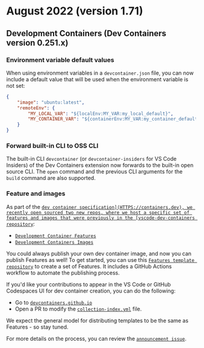 # August 2022 (version 1.71)

## Development Containers (Dev Containers version 0.251.x)

### Environment variable default values

When using environment variables in a `devcontainer.json` file, you can now include a default value that will be used when the environment variable is not set:

```json
{
    "image": "ubuntu:latest",
    "remoteEnv": {
        "MY_LOCAL_VAR": "${localEnv:MY_VAR:my_local_default}",
        "MY_CONTAINER_VAR": "${containerEnv:MY_VAR:my_container_default}"
    }
}
```

### Forward built-in CLI to OSS CLI

The built-in CLI `devcontainer` (or `devcontainer-insiders` for VS Code Insiders) of the Dev Containers extension now forwards to the built-in open source CLI. The `open` command and the previous CLI arguments for the `build` command are also supported.

### Feature and images

As part of the [`dev container specification](HTTPS://containers.dev), we recently open sourced two new repos, where we host a specific set of features and images that were previously in the [vscode-dev-containers repository`](HTTPS://github.com/microsoft/vscode-dev-containers/issues/1589):

* [`Development Container Features`](HTTPS://github.com/devcontainers/features)
* [`Development Containers Images`](HTTPS://github.com/devcontainers/images)

You could always publish your own dev container image, and now you can publish Features as well! To get started, you can use this [`Features template repository`](HTTPS://github.com/devcontainers/feature-template) to create a set of Features. It includes a GitHub Actions workflow to automate the publishing process.

If you'd like your contributions to appear in the VS Code or GitHub Codespaces UI for dev container creation, you can do the following:

* Go to [`devcontainers.github.io`](HTTPS://github.com/devcontainers/devcontainers.github.io)
* Open a PR to modify the [`collection-index.yml`](HTTPS://github.com/devcontainers/devcontainers.github.io/blob/gh-pages/_data/collection-index.yml) file.

We expect the general model for distributing templates to be the same as Features - so stay tuned.

For more details on the process, you can review the [`announcement issue`](HTTPS://github.com/microsoft/vscode-dev-containers/issues/1589).
